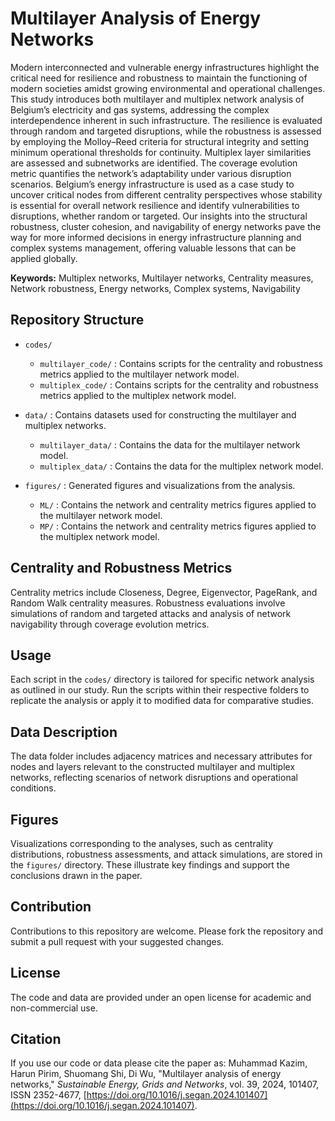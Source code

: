 # Multilayer Analysis of Energy Networks
Modern interconnected and vulnerable energy infrastructures highlight the critical need for resilience and robustness to maintain the functioning of modern societies amidst growing environmental and operational challenges. This study introduces both multilayer and multiplex network analysis of Belgium’s electricity and gas systems, addressing the complex interdependence inherent in such infrastructure. The resilience is evaluated through random and targeted disruptions, while the robustness is assessed by employing the Molloy–Reed criteria for structural integrity and setting minimum operational thresholds for continuity. Multiplex layer similarities are assessed and subnetworks are identified. The coverage evolution metric quantifies the network’s adaptability under various disruption scenarios. Belgium’s energy infrastructure is used as a case study to uncover critical nodes from different centrality perspectives whose stability is essential for overall network resilience and identify vulnerabilities to disruptions, whether random or targeted. Our insights into the structural robustness, cluster cohesion, and navigability of energy networks pave the way for more informed decisions in energy infrastructure planning and complex systems management, offering valuable lessons that can be applied globally.

**Keywords:** Multiplex networks, Multilayer networks, Centrality measures, Network robustness, Energy networks, Complex systems, Navigability

## Repository Structure
- `codes/`
  - `multilayer_code/` : Contains scripts for the centrality and robustness metrics applied to the multilayer network model.
  - `multiplex_code/` : Contains scripts for the centrality and robustness metrics applied to the multiplex network model.
    
- `data/` : Contains datasets used for constructing the multilayer and multiplex networks.
  - `multilayer_data/` : Contains the data for the multilayer network model.
  - `multiplex_data/` : Contains the data for the multiplex network model.
    
- `figures/` : Generated figures and visualizations from the analysis.
   - `ML/` : Contains the network and centrality metrics figures applied to the multilayer network model.
   - `MP/` : Contains the network and centrality metrics figures applied to the multiplex network model.

## Centrality and Robustness Metrics
Centrality metrics include Closeness, Degree, Eigenvector, PageRank, and Random Walk centrality measures. Robustness evaluations involve simulations of random and targeted attacks and analysis of network navigability through coverage evolution metrics.

## Usage
Each script in the `codes/` directory is tailored for specific network analysis as outlined in our study. Run the scripts within their respective folders to replicate the analysis or apply it to modified data for comparative studies.

## Data Description
The data folder includes adjacency matrices and necessary attributes for nodes and layers relevant to the constructed multilayer and multiplex networks, reflecting scenarios of network disruptions and operational conditions.

## Figures
Visualizations corresponding to the analyses, such as centrality distributions, robustness assessments, and attack simulations, are stored in the `figures/` directory. These illustrate key findings and support the conclusions drawn in the paper.

## Contribution
Contributions to this repository are welcome. Please fork the repository and submit a pull request with your suggested changes.

## License
The code and data are provided under an open license for academic and non-commercial use.

## Citation
If you use our code or data please cite the paper as: 
Muhammad Kazim, Harun Pirim, Shuomang Shi, Di Wu, "Multilayer analysis of energy networks," *Sustainable Energy, Grids and Networks*, vol. 39, 2024, 101407, ISSN 2352-4677, [https://doi.org/10.1016/j.segan.2024.101407](https://doi.org/10.1016/j.segan.2024.101407). 



